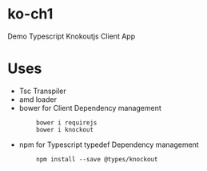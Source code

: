    # ko-ch1
Demo Typescript Knokoutjs Client App
   # Uses
   - Tsc Transpiler
   - amd loader
   - bower for Client Dependency management
```
        bower i requirejs
        bower i knockout
```
   - npm for Typescript typedef Dependency management
```   
        npm install --save @types/knockout
````
